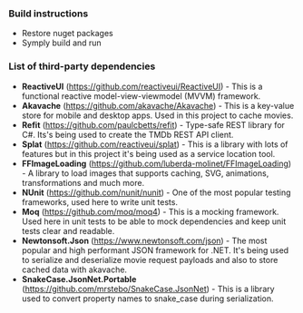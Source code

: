 ### Build instructions

- Restore nuget packages
- Symply build and run

### List of third-party dependencies

- **ReactiveUI** (https://github.com/reactiveui/ReactiveUI) - This is a functional reactive model-view-viewmodel (MVVM) framework.
- **Akavache** (https://github.com/akavache/Akavache) - This is a key-value store for mobile and desktop apps. Used in this project to cache movies.
- **Refit** (https://github.com/paulcbetts/refit) - Type-safe REST library for C#. Its's being used to create the TMDb REST API client.
- **Splat** (https://github.com/reactiveui/splat) - This is a library with lots of features but in this project it's being used as a service location tool.
- **FFImageLoading** (https://github.com/luberda-molinet/FFImageLoading) - A library to load images that supports caching, SVG, animations, transformations and much more.
- **NUnit** (https://github.com/nunit/nunit) - One of the most popular testing frameworks, used here to write unit tests.
- **Moq** (https://github.com/moq/moq4) - This is a mocking framework. Used here in unit tests to be able to mock dependencies and keep unit tests clear and readable.
- **Newtonsoft.Json** (https://www.newtonsoft.com/json) - The most popular and high performant JSON framework for .NET. It's being used to serialize and deserialize movie request payloads and also to store cached data with akavache.
- **SnakeCase.JsonNet.Portable** (https://github.com/mrstebo/SnakeCase.JsonNet) - This is a library used to convert property names to snake_case during serialization.
